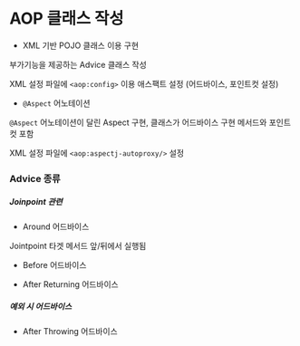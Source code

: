 # AOP 클래스 작성

* XML 기반 POJO 클래스 이용 구현

부가기능을 제공하는 Advice 클래스 작성

XML 설정 파일에 `<aop:config>` 이용 애스팩트 설정 (어드바이스, 포인트컷 설정)

* `@Aspect` 어노테이션

`@Aspect` 어노테이션이 달린 Aspect 구현, 클래스가 어드바이스 구현 메서드와 포인트컷 포함

XML 설정 파일에 `<aop:aspectj-autoproxy/>` 설정

### Advice 종류

##### Joinpoint 관련

* Around 어드바이스

Jointpoint 타겟 메서드 앞/뒤에서 실행됨

* Before 어드바이스

* After Returning 어드바이스

##### 예외 시 어드바이스

* After Throwing 어드바이스


